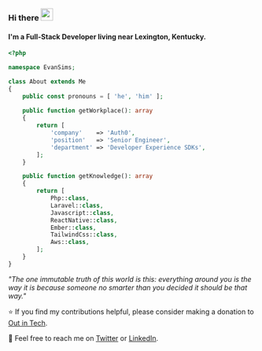 ### Hi there <a href="https://www.evansims.com/"><img src="https://media.giphy.com/media/hvRJCLFzcasrR4ia7z/giphy.gif" width="25px"></a>
#### I'm a Full-Stack Developer living near Lexington, Kentucky.

```php
<?php

namespace EvanSims;

class About extends Me
{
    public const pronouns = [ 'he', 'him' ];
    
    public function getWorkplace(): array
    {
        return [
            'company'    => 'Auth0',
            'position'   => 'Senior Engineer',
            'department' => 'Developer Experience SDKs',
        ];
    }

    public function getKnowledge(): array
    {
        return [
            Php::class,
            Laravel::class,
            Javascript::class,
            ReactNative::class,
            Ember::class,
            TailwindCss::class,
            Aws::class,
        ];
    }
}
```

_"The one immutable truth of this world is this: everything around you is the way it is because someone no smarter than you decided it should be that way."_

⭐ If you find my contributions helpful, please consider making a donation to [Out in Tech](https://outintech.com/).

📮 Feel free to reach me on [Twitter](https://twitter.com/evansims) or [LinkedIn](https://linkedin.com/in/evansims).
